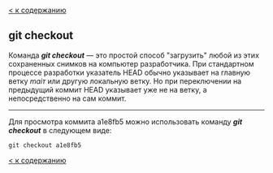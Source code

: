 [< к содержанию](./README.md)

## git checkout

Команда ***git checkout*** — это простой способ "загрузить" любой из этих сохраненных снимков на компьютер разработчика. При стандартном процессе разработки указатель HEAD обычно указывает на главную ветку *maiт* или другую локальную ветку. Но при переключении на предыдущий коммит HEAD указывает уже не на ветку, а непосредственно на сам коммит.

---

Для просмотра коммита a1e8fb5 можно использовать команду ***git checkout*** в следующем виде:

```bash=markdown
git checkout a1e8fb5
```

[< к содержанию](./README.md)